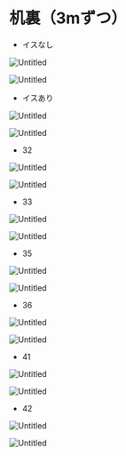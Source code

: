 # 机裏（3mずつ）

- イスなし

![Untitled](%E6%9C%BA%E8%A3%8F%EF%BC%883m%E3%81%99%E3%82%99%E3%81%A4%EF%BC%89%2015001ad833d0425aa3e7fae8ee7efce2/Untitled.png)

![Untitled](%E6%9C%BA%E8%A3%8F%EF%BC%883m%E3%81%99%E3%82%99%E3%81%A4%EF%BC%89%2015001ad833d0425aa3e7fae8ee7efce2/Untitled%201.png)

- イスあり

![Untitled](%E6%9C%BA%E8%A3%8F%EF%BC%883m%E3%81%99%E3%82%99%E3%81%A4%EF%BC%89%2015001ad833d0425aa3e7fae8ee7efce2/Untitled%202.png)

![Untitled](%E6%9C%BA%E8%A3%8F%EF%BC%883m%E3%81%99%E3%82%99%E3%81%A4%EF%BC%89%2015001ad833d0425aa3e7fae8ee7efce2/Untitled%203.png)

- 32

![Untitled](%E6%9C%BA%E8%A3%8F%EF%BC%883m%E3%81%99%E3%82%99%E3%81%A4%EF%BC%89%2015001ad833d0425aa3e7fae8ee7efce2/Untitled%204.png)

![Untitled](%E6%9C%BA%E8%A3%8F%EF%BC%883m%E3%81%99%E3%82%99%E3%81%A4%EF%BC%89%2015001ad833d0425aa3e7fae8ee7efce2/Untitled%205.png)

- 33

![Untitled](%E6%9C%BA%E8%A3%8F%EF%BC%883m%E3%81%99%E3%82%99%E3%81%A4%EF%BC%89%2015001ad833d0425aa3e7fae8ee7efce2/Untitled%206.png)

![Untitled](%E6%9C%BA%E8%A3%8F%EF%BC%883m%E3%81%99%E3%82%99%E3%81%A4%EF%BC%89%2015001ad833d0425aa3e7fae8ee7efce2/Untitled%207.png)

- 35

![Untitled](%E6%9C%BA%E8%A3%8F%EF%BC%883m%E3%81%99%E3%82%99%E3%81%A4%EF%BC%89%2015001ad833d0425aa3e7fae8ee7efce2/Untitled%208.png)

![Untitled](%E6%9C%BA%E8%A3%8F%EF%BC%883m%E3%81%99%E3%82%99%E3%81%A4%EF%BC%89%2015001ad833d0425aa3e7fae8ee7efce2/Untitled%209.png)

- 36

![Untitled](%E6%9C%BA%E8%A3%8F%EF%BC%883m%E3%81%99%E3%82%99%E3%81%A4%EF%BC%89%2015001ad833d0425aa3e7fae8ee7efce2/Untitled%2010.png)

![Untitled](%E6%9C%BA%E8%A3%8F%EF%BC%883m%E3%81%99%E3%82%99%E3%81%A4%EF%BC%89%2015001ad833d0425aa3e7fae8ee7efce2/Untitled%2011.png)

- 41

![Untitled](%E6%9C%BA%E8%A3%8F%EF%BC%883m%E3%81%99%E3%82%99%E3%81%A4%EF%BC%89%2015001ad833d0425aa3e7fae8ee7efce2/Untitled%2012.png)

![Untitled](%E6%9C%BA%E8%A3%8F%EF%BC%883m%E3%81%99%E3%82%99%E3%81%A4%EF%BC%89%2015001ad833d0425aa3e7fae8ee7efce2/Untitled%2013.png)

- 42

![Untitled](%E6%9C%BA%E8%A3%8F%EF%BC%883m%E3%81%99%E3%82%99%E3%81%A4%EF%BC%89%2015001ad833d0425aa3e7fae8ee7efce2/Untitled%2014.png)

![Untitled](%E6%9C%BA%E8%A3%8F%EF%BC%883m%E3%81%99%E3%82%99%E3%81%A4%EF%BC%89%2015001ad833d0425aa3e7fae8ee7efce2/Untitled%2015.png)